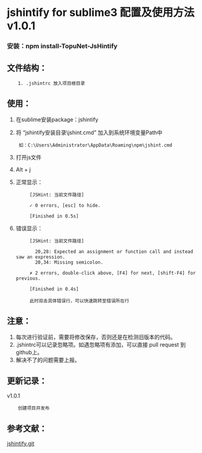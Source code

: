 # jshintify for sublime3 配置及使用方法 v1.0.1
### 安装：npm install-TopuNet-JsHintify
###  

文件结构：
-------------

		1. .jshintrc 放入项目根目录

使用：
--------------

1. 在sublime安装package：jshintify
1. 将 “jshintify安装目录\jshint.cmd” 加入到系统环境变量Path中

        如：C:\Users\Administrator\AppData\Roaming\npm\jshint.cmd
1. 打开js文件
1. Alt + j
1. 正常显示：

            [JSHint: 当前文件路径]

            ✓ 0 errors, [esc] to hide.

            [Finished in 0.5s]

1. 错误显示：

            [JSHint: 当前文件路径]

              20,28: Expected an assignment or function call and instead saw an expression.
              20,34: Missing semicolon.

            ✗ 2 errors, double-click above, [F4] for next, [shift-F4] for previous.

            [Finished in 0.4s]

            此时双击具体错误行，可以快速跳转至错误所在行

注意：
--------------

1. 每次进行验证前，需要将修改保存，否则还是在检测旧版本的代码。
1. .jshintrc可以记录忽略项。如遇忽略项有添加，可以直接 pull request 到github上。
1. 解决不了的问题需要上报。

更新记录：
--------------

v1.0.1

        创建项目并发布

参考文献：
--------------
[jshintify.git](https://github.com/afterdesign/jshintify)